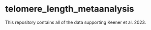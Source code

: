 # telomere_length_metaanalysis

This repository contains all of the data supporting Keener et al. 2023. 

